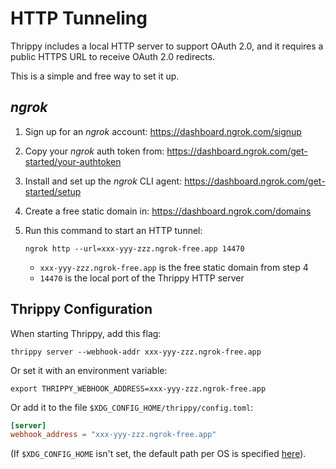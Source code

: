 # HTTP Tunneling

Thrippy includes a local HTTP server to support OAuth 2.0, and it requires a public HTTPS URL to receive OAuth 2.0 redirects.

This is a simple and free way to set it up.

## _ngrok_

1. Sign up for an _ngrok_ account: https://dashboard.ngrok.com/signup

2. Copy your _ngrok_ auth token from: https://dashboard.ngrok.com/get-started/your-authtoken

3. Install and set up the _ngrok_ CLI agent: https://dashboard.ngrok.com/get-started/setup

4. Create a free static domain in: https://dashboard.ngrok.com/domains

5. Run this command to start an HTTP tunnel:

   ```shell
   ngrok http --url=xxx-yyy-zzz.ngrok-free.app 14470
   ```

   - `xxx-yyy-zzz.ngrok-free.app` is the free static domain from step 4
   - `14470` is the local port of the Thrippy HTTP server

## Thrippy Configuration

When starting Thrippy, add this flag:

```shell
thrippy server --webhook-addr xxx-yyy-zzz.ngrok-free.app
```

Or set it with an environment variable:

```shell
export THRIPPY_WEBHOOK_ADDRESS=xxx-yyy-zzz.ngrok-free.app
```

Or add it to the file `$XDG_CONFIG_HOME/thrippy/config.toml`:

```toml
[server]
webhook_address = "xxx-yyy-zzz.ngrok-free.app"
```

(If `$XDG_CONFIG_HOME` isn't set, the default path per OS is specified [here](https://github.com/tzrikka/xdg/blob/main/README.md#default-paths)).
